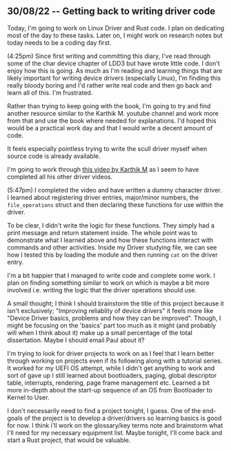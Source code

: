 ## 30/08/22 -- Getting back to writing driver code

Today, I'm going to work on Linux Driver and Rust code. I plan on dedicating most of the day to these tasks. Later on, I might work on research notes but today needs to be a coding day first. 

(4:25pm)
Since first writing and committing this diary, I've read through some of the char device chapter of LDD3 but have wrote little code. I don't enjoy how this is going. As much as I'm reading and learning things that are likely important for writing device drivers (especially Linux), I'm finding this really bloody boring and I'd rather write real code and then go back and learn all of this. I'm frustrated. 

Rather than trying to keep going with the book, I'm going to try and find another resource similar to the Karthik M. youtube channel and work more from that and use the book where needed for explanations. I'd hoped this would be a practical work day and that I would write a decent amount of code.

It feels especially pointless trying to write the scull driver myself when source code is already available. 

I'm going to work through [this video by Karthik M](https://www.youtube.com/watch?v=E_xrzGlHbac&t=1s) as I seem to have completed all his other driver videos. 

(5:47pm)
I completed the video and have written a dummy character driver. I learned about registering driver entries, major/minor numbers, the `file_operations` struct and then declaring these functions for use within the driver.

To be clear, I didn't write the logic for these functions. They simply had a print message and return statement inside. The whole point was to demonstrate what I learned above and how these functions interact with commands and other activities. Inside my Driver studying file, we can see how I tested this by loading the module and then running `cat` on the driver entry. 

I'm a bit happier that I managed to write code and complete some work. I plan on finding something similar to work on which is maybe a bit more involved i.e. writing the logic that the driver operations should use. 

A small thought; I think I should brainstorm the title of this project because it isn't exclusively; "Improving reliablity of device drivers" it feels more like "Device Driver basics, problems and how they can be improved". Though, I might be focusing on the 'basics' part too much as it might (and probably will when I think about it) make up a small percentage of the total dissertation. Maybe I should email Paul about it?  

I'm trying to look for driver projects to work on as I feel that I learn better through working on projects even if its following along with a tutorial series. It worked for my UEFI OS attempt, while I didn't get anything to work and sort of gave up I still learned about bootloaders, paging, global descriptor table, interrupts, rendering, page frame management etc. Learned a bit more in-depth about the start-up sequence of an OS from Bootloader to Kernel to User. 

I don't necessarily need to find a project tonight, I guess. One of the end-goals of the project is to develop a driver/drivers so learning basics is good for now. I think i'll work on the glossary/key terms note and brainstorm what I'll need for my necessary equipment list. Maybe tonight, I'll come back and start a Rust project, that would be valuable. 